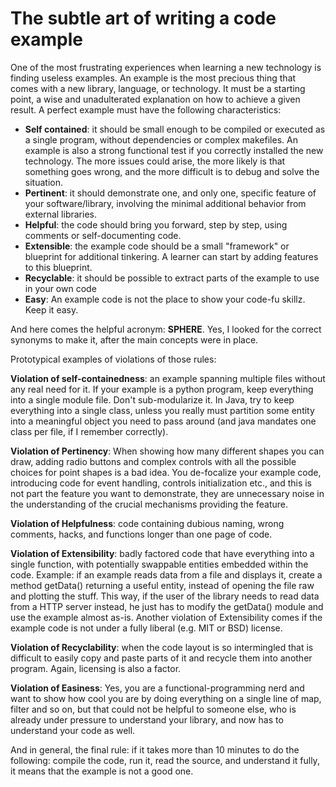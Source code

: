 The subtle art of writing a code example
========================================

One of the most frustrating experiences when learning a new technology
is finding useless examples. An example is the most precious thing that
comes with a new library, language, or technology. It must be a starting
point, a wise and unadulterated explanation on how to achieve a given
result. A perfect example must have the following characteristics:

-   **Self contained**: it should be small enough to be compiled or
    executed as a single program, without dependencies or complex
    makefiles. An example is also a strong functional test if you
    correctly installed the new technology. The more issues could arise,
    the more likely is that something goes wrong, and the more difficult
    is to debug and solve the situation.
-   **Pertinent**: it should demonstrate one, and only one, specific
    feature of your software/library, involving the minimal additional
    behavior from external libraries.
-   **Helpful**: the code should bring you forward, step by step, using
    comments or self-documenting code.
-   **Extensible**: the example code should be a small \"framework\" or
    blueprint for additional tinkering. A learner can start by adding
    features to this blueprint.
-   **Recyclable**: it should be possible to extract parts of the
    example to use in your own code
-   **Easy**: An example code is not the place to show your code-fu
    skillz. Keep it easy.

And here comes the helpful acronym: **SPHERE**. Yes, I looked for the
correct synonyms to make it, after the main concepts were in place.

Prototypical examples of violations of those rules:

**Violation of self-containedness**: an example spanning multiple files
without any real need for it. If your example is a python program, keep
everything into a single module file. Don\'t sub-modularize it. In Java,
try to keep everything into a single class, unless you really must
partition some entity into a meaningful object you need to pass around
(and java mandates one class per file, if I remember correctly).

**Violation of Pertinency**: When showing how many different shapes you
can draw, adding radio buttons and complex controls with all the
possible choices for point shapes is a bad idea. You de-focalize your
example code, introducing code for event handling, controls
initialization etc., and this is not part the feature you want to
demonstrate, they are unnecessary noise in the understanding of the
crucial mechanisms providing the feature.

**Violation of Helpfulness**: code containing dubious naming, wrong
comments, hacks, and functions longer than one page of code.

**Violation of Extensibility**: badly factored code that have everything
into a single function, with potentially swappable entities embedded
within the code. Example: if an example reads data from a file and
displays it, create a method getData() returning a useful entity,
instead of opening the file raw and plotting the stuff. This way, if the
user of the library needs to read data from a HTTP server instead, he
just has to modify the getData() module and use the example almost
as-is. Another violation of Extensibility comes if the example code is
not under a fully liberal (e.g. MIT or BSD) license.

**Violation of Recyclability**: when the code layout is so intermingled
that is difficult to easily copy and paste parts of it and recycle them
into another program. Again, licensing is also a factor.

**Violation of Easiness**: Yes, you are a functional-programming nerd
and want to show how cool you are by doing everything on a single line
of map, filter and so on, but that could not be helpful to someone else,
who is already under pressure to understand your library, and now has to
understand your code as well.

And in general, the final rule: if it takes more than 10 minutes to do
the following: compile the code, run it, read the source, and understand
it fully, it means that the example is not a good one.
